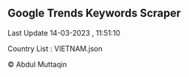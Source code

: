 

## Google Trends Keywords Scraper 
 
Last Update 14-03-2023 , 11:51:10

Country List :
VIETNAM.json



© Abdul Muttaqin 
